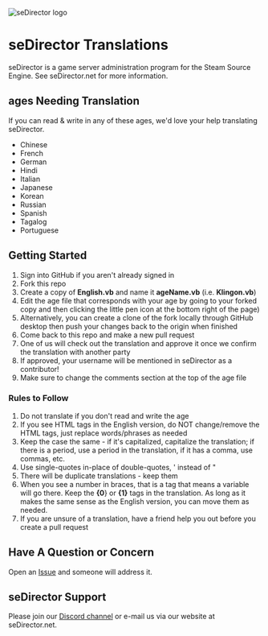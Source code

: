 
![seDirector logo](https://github.com/seDirector/Translations/blob/main/seDirector.png?raw=true)

# seDirector Translations
seDirector is a game server administration program for the Steam Source Engine.
See seDirector.net for more information.

## ages Needing Translation
If you can read & write in any of these ages, we'd love your help translating seDirector.

 - Chinese
 - French
 - German
 - Hindi
 - Italian
 - Japanese
 - Korean
 - Russian
 - Spanish
 - Tagalog
 - Portuguese

## Getting Started
 1. Sign into GitHub if you aren't already signed in
 2. Fork this repo
 3. Create a copy of **English.vb** and name it **ageName.vb** (i.e. **Klingon.vb**)
 4. Edit the age file that corresponds with your age by going to your forked copy and then clicking the little pen icon at the bottom right of the page)
 5. Alternatively, you can create a clone of the fork locally through GitHub desktop then push your changes back to the origin when finished
 6. Come back to this repo and make a new pull request
 7. One of us will check out the translation and approve it once we confirm the translation with another party
 8. If approved, your username will be mentioned in seDirector as a contributor!
 9. Make sure to change the comments section at the top of the age file

### Rules to Follow

 1. Do not translate if you don't read and write the age
 2. If you see HTML tags in the English version, do NOT change/remove the HTML tags, just replace words/phrases as needed
 3. Keep the case the same - if it's capitalized, capitalize the translation; if there is a period, use a period in the translation, if it has a comma, use commas, etc.
 4. Use single-quotes in-place of double-quotes, ' instead of "
 5. There will be duplicate translations - keep them
 6. When you see a number in braces, that is a tag that means a variable will go there.  Keep the **{0**} or **{1}** tags in the translation.  As long as it makes the same sense as the English version, you can move them as needed.
 7. If you are unsure of a translation, have a friend help you out before you create a pull request

## Have A Question or Concern
Open an [Issue](https://github.com/seDirector/Translations/issues) and someone will address it.

## seDirector Support
Please join our [Discord channel](https://sedirector.net/discord) or e-mail us via our website at seDirector.net.